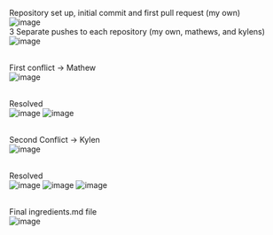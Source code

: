 Repository set up, initial commit and first pull request (my own)<br>
![image](https://github.com/user-attachments/assets/12a822fa-fef1-4e9b-b613-4ee3151482a8)
<br>3 Separate pushes to each repository (my own, mathews, and kylens)<br>
![image](https://github.com/user-attachments/assets/6af266fd-e6ed-4e64-b00f-ade609d0f9df)

<br>First conflict -> Mathew<br>
![image](https://github.com/user-attachments/assets/2d4a3c29-f87f-492f-9d76-9ff2b904497d)

<br>Resolved<br>
![image](https://github.com/user-attachments/assets/07722e1f-e0bf-4872-8063-1250a4969035)
![image](https://github.com/user-attachments/assets/3e09b083-8131-45f6-a24c-2c9322ff590e)

<br>Second Conflict -> Kylen<br>
![image](https://github.com/user-attachments/assets/d3610857-d0e4-49b5-a100-20da8b2b7da2)

<br>Resolved<br>
![image](https://github.com/user-attachments/assets/ec4e2b79-d561-469a-a334-0874585f9909)
![image](https://github.com/user-attachments/assets/66c5743e-9e71-4841-85da-24207c64a1ce)
![image](https://github.com/user-attachments/assets/9764bf8c-f7d5-4854-8793-bf6041dc16fa)

<br>Final ingredients.md file<br>
![image](https://github.com/user-attachments/assets/58cf653f-83bc-49b7-877d-2cc97569127b)
